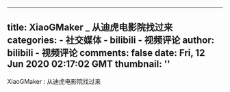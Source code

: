 
---
title: XiaoGMaker _ 从迪虎电影院找过来
categories: 
    - 社交媒体
    - bilibili - 视频评论
author: bilibili - 视频评论
comments: false
date: Fri, 12 Jun 2020 02:17:02 GMT
thumbnail: ''
---

<div>   
XiaoGMaker : 从迪虎电影院找过来  
</div>
            